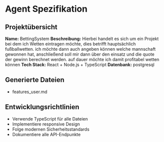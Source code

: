 # Agent Spezifikation

## Projektübersicht
**Name:** BettingSystem
**Beschreibung:** Hierbei handelt es sich um ein Projekt bei dem ich Wetten eintragen möchte, dies betrifft hauptsächlich fußballwetten. ich möchte dann auch angeben können welche mannschaft gewonnen hat, anschließend soll mir dann über den einsatz und die quote der gewinn berechnet werden. auf dauer möchte ich damit profitabel wetten können
**Tech Stack:** React + Node.js + TypeScript
**Datenbank:** postgresql

## Generierte Dateien
- features_user.md

## Entwicklungsrichtlinien
- Verwende TypeScript für alle Dateien
- Implementiere responsive Design
- Folge modernen Sicherheitsstandards
- Dokumentiere alle API-Endpunkte
